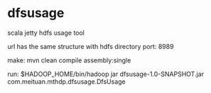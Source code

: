 dfsusage
========

scala jetty hdfs usage tool

url has the same structure with hdfs directory
port: 8989

make:
mvn clean compile assembly:single

run:
$HADOOP_HOME/bin/hadoop jar dfsusage-1.0-SNAPSHOT.jar com.meituan.mthdp.dfsusage.DfsUsage

